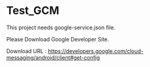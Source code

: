 # Test_GCM

This project needs google-service.json file.

Please Download Google Developer Site.

Download URL : https://developers.google.com/cloud-messaging/android/client#get-config
